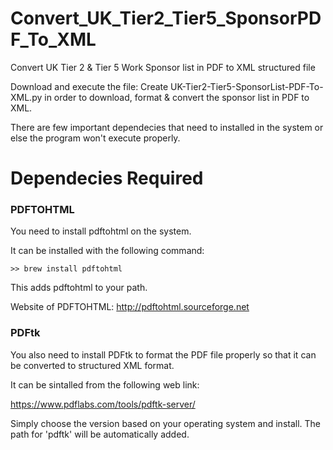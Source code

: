 # Convert_UK_Tier2_Tier5_SponsorPDF_To_XML
Convert UK Tier 2 &amp; Tier 5 Work Sponsor list in PDF to XML structured file

Download and execute the file: Create UK-Tier2-Tier5-SponsorList-PDF-To-XML.py in order to download, format & convert the sponsor list in PDF to XML.

There are few important dependecies that need to installed in the system or else the program won't execute properly.

# Dependecies Required

### PDFTOHTML
You need to install pdftohtml on the system.

It can be installed with the following command:

    >> brew install pdftohtml 

This adds pdftohtml to your path.

Website of PDFTOHTML: http://pdftohtml.sourceforge.net

### PDFtk
You also need to install PDFtk to format the PDF file properly so that it can be converted to structured XML format.

It can be sintalled from the following web link: 

https://www.pdflabs.com/tools/pdftk-server/

Simply choose the version based on your operating system and install. The path for 'pdftk' will be automatically added.
